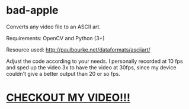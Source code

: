 # bad-apple
Converts any video file to an ASCII art.

Requirements: OpenCV and Python (3+)

Resource used: http://paulbourke.net/dataformats/asciiart/

Adjust the code according to your needs. I personally recorded at 10 fps and sped up the video 3x to have the video at 30fps, since my device couldn't give a better output than 20 or so fps.

# [CHECKOUT MY VIDEO!!!](https://www.youtube.com/watch?v=1Onjx9heU5o)
